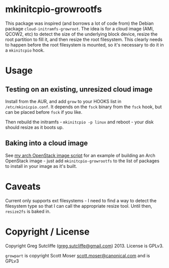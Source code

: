 # mkinitcpio-growrootfs

This package was inspired (and borrows a lot of code from) the Debian package
`cloud-initramfs-growroot`. The idea is for a cloud image (AMI, QCOW2, etc) to
detect the size of the underlying block device, resize the root partition to
fill it, and then resize the root filesystem. This clearly needs to happen
before the root filesystem is mounted, so it's necessary to do it in a
`mkinitcpio` hook.

# Usage

## Testing on an existing, unresized cloud image

Install from the AUR, and add `grow` to your HOOKS list in
`/etc/mkinicpio.conf`. It depends on the `fsck` binary from the `fsck` hook,
but can be placed before `fsck` if you like.

Then rebuild the initramfs - `mkinitcpio -p linux` and reboot - your disk
should resize as it boots up.

## Baking into a cloud image

See [my arch OpenStack image
script](https://github.com/GregSutcliffe/openstack-build-scripts/blob/master/build-arch)
for an example of building an Arch OpenStack image - just add
`mkinitcpio-growrootfs` to the list of packages to install in your image as
it's built.

# Caveats

Current only supports ext filesystems - I need to find a way to detect the
filesystem type so that I can call the appropriate resize tool. Until then,
`resize2fs` is baked in.

# Copyright / License

Copyright Greg Sutcliffe (greg.sutcliffe@gmail.com) 2013. License is GPLv3.

`growpart` is copyright Scott Moser <scott.moser@canonical.com> and is GPLv3
